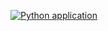 [![Python application](https://github.com/olsonjac/math-function-with-tests/actions/workflows/python-app.yml/badge.svg)](https://github.com/olsonjac/math-function-with-tests/actions/workflows/python-app.yml)
